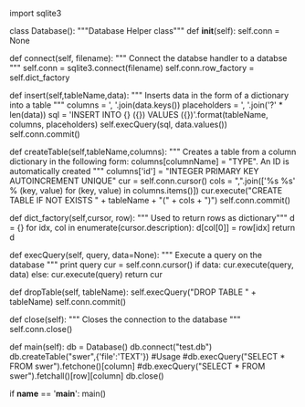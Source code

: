 import sqlite3


class Database():
   """Database Helper class"""
   def __init__(self):
      self.conn = None

   def connect(self, filename):
      """ Connect the databse handler to a databse """
      self.conn = sqlite3.connect(filename)
      self.conn.row_factory = self.dict_factory

   def insert(self,tableName,data):
      """ Inserts data in the form of a dictionary into a table """
      columns = ', '.join(data.keys())
      placeholders = ', '.join('?' * len(data))
      sql = 'INSERT INTO {} ({}) VALUES ({})'.format(tableName, columns, placeholders)
      self.execQuery(sql, data.values())
      self.conn.commit()

   def createTable(self,tableName,columns):
      """ Creates a table from a column dictionary
          in the following form:
          columns[columnName] = "TYPE".
          An ID is automatically created
      """
      columns['id'] = "INTEGER PRIMARY KEY AUTOINCREMENT UNIQUE"
      cur = self.conn.cursor()
      cols = ",".join(['%s %s' % (key, value) for (key, value) in columns.items()])
      cur.execute("CREATE TABLE IF NOT EXISTS " + tableName + "(" + cols + ")")
      self.conn.commit()


   def dict_factory(self,cursor, row):
      """ Used to return rows as dictionary"""
      d = {}
      for idx, col in enumerate(cursor.description):
         d[col[0]] = row[idx]
      return d

   def execQuery(self, query, data=None):
      """ Execute a query on the database """
      print query
      cur = self.conn.cursor()
      if data:
         cur.execute(query, data)
      else:
         cur.execute(query)
      return cur

   def dropTable(self, tableName):
      self.execQuery("DROP TABLE " + tableName)
      self.conn.commit()


   def close(self):
      """ Closes the connection to the database """
      self.conn.close()


def main(self):
   db = Database()
   db.connect("test.db")
   db.createTable("swer",{'file':'TEXT'})
   #Usage
   #db.execQuery("SELECT * FROM swer").fetchone()[column]
   #db.execQuery("SELECT * FROM swer").fetchall()[row][column]
   db.close()


if __name__ == '__main__':
   main()
